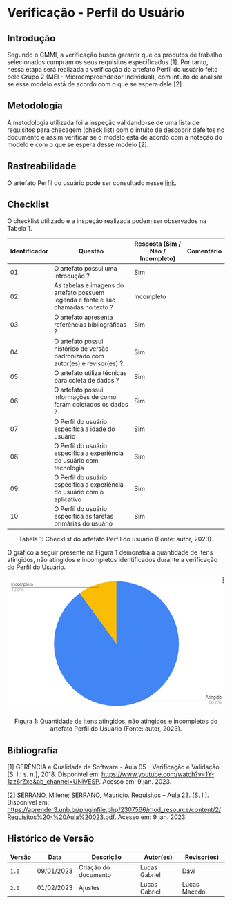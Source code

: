 # Verificação - Perfil do Usuário

## Introdução

Segundo o CMMI, a verificação busca garantir que os produtos de trabalho selecionados cumpram os seus requisitos especificados [1]. Por tanto, nessa etapa será realizada a verificação do artefato Perfil do usuário feito pelo Grupo 2 (MEI - Microempreendedor Individual), com intuito de analisar se esse modelo está de acordo com o que se espera dele [2].

## Metodologia

A metodologia utilizada foi a inspeção validando-se de uma lista de requisitos para checagem (check list) com o intuito de descobrir defeitos no documento e assim verificar se o modelo está de acordo com a notação do modelo e com o que se espera desse modelo [2].

## Rastreabilidade

O artefato Perfil do usuário pode ser consultado nesse [link](https://requisitos-de-software.github.io/2022.2-MEI/Elicitacao/perfil/).

## Checklist

O checklist utilizado e a inspeção realizada podem ser observados na Tabela 1.

| Identificador | Questão                                                                            | Resposta (Sim / Não / Incompleto) | Comentário |
| ------------- | ---------------------------------------------------------------------------------- | --------------------------------- | ---------- |
| 01            | O artefato possui uma introdução ?                                                 | Sim                               |            |
| 02            | As tabelas e imagens do artefato possuem legenda e fonte e são chamadas no texto ? | Incompleto                        |            |
| 03            | O artefato apresenta referências bibliográficas ?                                  | Sim                               |            |
| 04            | O artefato possui histórico de versão padronizado com autor(es) e revisor(es) ?    | Sim                               |            |
| 05            | O artefato utiliza técnicas para coleta de dados ?                                 | Sim                               |            |
| 06            | O artefato possui informações de como foram coletados os dados ?                   | Sim                               |            |
| 07            | O Perfil do usuário especifica a idade do usuário                                  | Sim                               |            |
| 08            | O Perfil do usuário especifica a experiência do usuário com tecnologia             | Sim                               |            |
| 09            | O Perfil do usuário especifica a experiência do usuário com o aplicativo           | Sim                               |            |
| 10            | O Perfil do usuário especifica as tarefas primárias do usuário                     | Sim                               |            |

<div style="text-align: center">
<p> Tabela 1: Checklist do artefato Perfil do usuário (Fonte: autor, 2023).</p>
</div>

O gráfico a seguir presente na Figura 1 demonstra a quantidade de itens atingidos, não atingidos e incompletos identificados durante a verificação do Perfil do Usuário.

![image](images/grafico_perfil_do_usuario.png)
<div style="text-align: center">
<p> Figura 1: Quantidade de itens atingidos, não atingidos e incompletos do artefato Perfil do Usuário (Fonte: autor, 2023).</p>
</div>

## Bibliografia

[1] GERÊNCIA e Qualidade de Software - Aula 05 - Verificação e Validação. [S. l.: s. n.], 2018. Disponível em: <https://www.youtube.com/watch?v=1Y-1zz6rZxo&ab_channel=UNIVESP>. Acesso em: 9 jan. 2023.

[2] SERRANO, Milene; SERRANO, Maurício. Requisitos – Aula 23. [S. l.]. Disponível em: <https://aprender3.unb.br/pluginfile.php/2307566/mod_resource/content/2/Requisitos%20-%20Aula%20023.pdf>. Acesso em: 9 jan. 2023.

## Histórico de Versão

| Versão | Data       | Descrição            | Autor(es)     | Revisor(es)  |
| ------ | ---------- | -------------------- | ------------- | ------------ |
| `1.0`  | 09/01/2023 | Criação do documento | Lucas Gabriel | Davi         |
| `2.0`  | 01/02/2023 | Ajustes              | Lucas Gabriel | Lucas Macedo |

